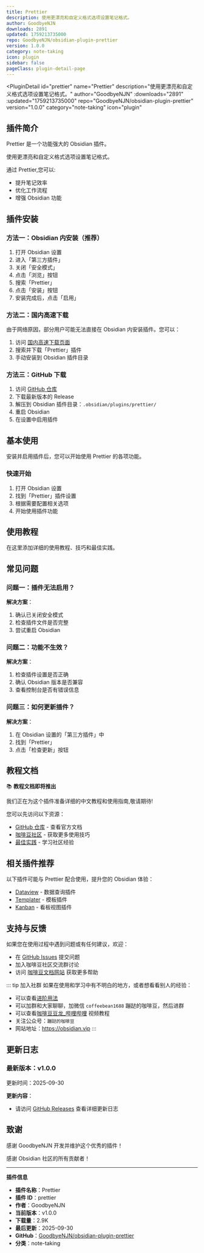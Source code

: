 ```yaml
---
title: Prettier
description: 使用更漂亮和自定义格式选项设置笔记格式。
author: GoodbyeNJN
downloads: 2891
updated: 1759213735000
repo: GoodbyeNJN/obsidian-plugin-prettier
version: 1.0.0
category: note-taking
icon: plugin
sidebar: false
pageClass: plugin-detail-page
---
```


<PluginDetail
  id="prettier"
  name="Prettier"
  description="使用更漂亮和自定义格式选项设置笔记格式。"
  author="GoodbyeNJN"
  :downloads="2891"
  :updated="1759213735000"
  repo="GoodbyeNJN/obsidian-plugin-prettier"
  version="1.0.0"
  category="note-taking"
  icon="plugin"
>

<!-- AUTO_GENERATED_START -->
## 插件简介

Prettier 是一个功能强大的 Obsidian 插件。

使用更漂亮和自定义格式选项设置笔记格式。

通过 Prettier,您可以:

- 提升笔记效率
- 优化工作流程
- 增强 Obsidian 功能

<!-- AUTO_GENERATED_END -->

<!-- AUTO_GENERATED_START -->
## 插件安装

### 方法一：Obsidian 内安装（推荐）

1. 打开 Obsidian 设置
2. 进入「第三方插件」
3. 关闭「安全模式」
4. 点击「浏览」按钮
5. 搜索「Prettier」
6. 点击「安装」按钮
7. 安装完成后，点击「启用」

### 方法二：国内高速下载

由于网络原因，部分用户可能无法直接在 Obsidian 内安装插件。您可以：

1. 访问 [国内高速下载页面](/zh/documentation/obsidian-plugins-download.html)
2. 搜索并下载「Prettier」插件
3. 手动安装到 Obsidian 插件目录

### 方法三：GitHub 下载

1. 访问 [GitHub 仓库](https://github.com/GoodbyeNJN/obsidian-plugin-prettier)
2. 下载最新版本的 Release
3. 解压到 Obsidian 插件目录：`.obsidian/plugins/prettier/`
4. 重启 Obsidian
5. 在设置中启用插件

## 基本使用

安装并启用插件后，您可以开始使用 Prettier 的各项功能。

### 快速开始

1. 打开 Obsidian 设置
2. 找到「Prettier」插件设置
3. 根据需要配置相关选项
4. 开始使用插件功能

<!-- AUTO_GENERATED_END -->

<!-- CUSTOM_CONTENT_START:tutorial -->
## 使用教程

在这里添加详细的使用教程、技巧和最佳实践。

<!-- CUSTOM_CONTENT_END:tutorial -->

<!-- SHARED_CONTENT_START -->
## 常见问题

### 问题一：插件无法启用？

**解决方案**：
1. 确认已关闭安全模式
2. 检查插件文件是否完整
3. 尝试重启 Obsidian

### 问题二：功能不生效？

**解决方案**：
1. 检查插件设置是否正确
2. 确认 Obsidian 版本是否兼容
3. 查看控制台是否有错误信息

### 问题三：如何更新插件？

**解决方案**：
1. 在 Obsidian 设置的「第三方插件」中
2. 找到「Prettier」
3. 点击「检查更新」按钮

## 教程文档

📚 **教程文档即将推出**

我们正在为这个插件准备详细的中文教程和使用指南,敬请期待!

您可以先访问以下资源：
- [GitHub 仓库](https://github.com/GoodbyeNJN/obsidian-plugin-prettier) - 查看官方文档
- [咖啡豆社区](/zh/bases/) - 获取更多使用技巧
- [最佳实践](/zh/best-practices/) - 学习社区经验

## 相关插件推荐

以下插件可能与 Prettier 配合使用，提升您的 Obsidian 体验：

- [Dataview](/zh/plugins/dataview.html) - 数据查询插件
- [Templater](/zh/plugins/templater-obsidian.html) - 模板插件
- [Kanban](/zh/plugins/obsidian-kanban.html) - 看板视图插件

## 支持与反馈

如果您在使用过程中遇到问题或有任何建议，欢迎：

- 在 [GitHub Issues](https://github.com/GoodbyeNJN/obsidian-plugin-prettier/issues) 提交问题
- 加入咖啡豆社区交流群讨论
- 访问 [咖啡豆文档网站](https://obsidian.vip) 获取更多帮助

::: tip 加入社群
如果在使用和学习中有不明白的地方，或者想看看别人的经验：
- 可以查看[进阶用法](/zh/advanced)
- 可以加群和大家聊聊，加微信 `coffeebean1688` 蹦跶的咖啡豆，然后进群
- 可以查看[咖啡豆豆龙_哔哩哔哩](https://space.bilibili.com/618777356) 视频教程
- 关注公众号：`蹦跶的咖啡豆`
- 网站地址：https://obsidian.vip
:::
<!-- SHARED_CONTENT_END -->

<!-- AUTO_GENERATED_START -->
## 更新日志

### 最新版本：v1.0.0

更新时间：2025-09-30

**更新内容**：
- 请访问 [GitHub Releases](https://github.com/GoodbyeNJN/obsidian-plugin-prettier/releases) 查看详细更新日志

## 致谢

感谢 GoodbyeNJN 开发并维护这个优秀的插件！

感谢 Obsidian 社区的所有贡献者！

---

**插件信息**
- **插件名称**：Prettier
- **插件 ID**：prettier
- **作者**：GoodbyeNJN
- **当前版本**：v1.0.0
- **下载量**：2.9K
- **最后更新**：2025-09-30
- **GitHub**：[GoodbyeNJN/obsidian-plugin-prettier](https://github.com/GoodbyeNJN/obsidian-plugin-prettier)
- **分类**：note-taking
<!-- AUTO_GENERATED_END -->

</PluginDetail>

